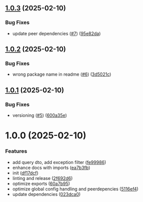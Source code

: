 ## [1.0.3](https://github.com/StickelInnovationUG/nestjs-prisma-query/compare/v1.0.2...v1.0.3) (2025-02-10)


### Bug Fixes

* update peer dependencies ([#7](https://github.com/StickelInnovationUG/nestjs-prisma-query/issues/7)) ([95e82da](https://github.com/StickelInnovationUG/nestjs-prisma-query/commit/95e82da185b9bc2fc1e0bf8421f02d2a20903a09))

## [1.0.2](https://github.com/StickelInnovationUG/nestjs-prisma-query/compare/v1.0.1...v1.0.2) (2025-02-10)


### Bug Fixes

* wrong package name in readme ([#6](https://github.com/StickelInnovationUG/nestjs-prisma-query/issues/6)) ([3d5021c](https://github.com/StickelInnovationUG/nestjs-prisma-query/commit/3d5021c7c1196817a620a5b2c8f609095301b937))

## [1.0.1](https://github.com/StickelInnovationUG/nestjs-prisma-query/compare/v1.0.0...v1.0.1) (2025-02-10)


### Bug Fixes

* versioning ([#5](https://github.com/StickelInnovationUG/nestjs-prisma-query/issues/5)) ([600a35e](https://github.com/StickelInnovationUG/nestjs-prisma-query/commit/600a35eab648ce8bd7275d915c33de8fa63f9c7d))

# 1.0.0 (2025-02-10)


### Features

* add query dto, add exception filter ([fe99986](https://github.com/StickelInnovationUG/nestjs-prisma-query/commit/fe99986534a61e46422025641d6b667baba5677d))
* enhance docs with imports ([ea7b3fb](https://github.com/StickelInnovationUG/nestjs-prisma-query/commit/ea7b3fbe1957e4b7e78a38d142e9e162be929687))
* init ([df17dcf](https://github.com/StickelInnovationUG/nestjs-prisma-query/commit/df17dcf1488f961b71232990e50fd8f83cdfcbad))
* linting and release ([2f692d6](https://github.com/StickelInnovationUG/nestjs-prisma-query/commit/2f692d660d9287e97347cb924224d93e0efbbeaf))
* optimize exports ([60a7b95](https://github.com/StickelInnovationUG/nestjs-prisma-query/commit/60a7b95fa537f8137b250ae36648dc2376d65f03))
* optimize global config handling and peerdepencies ([5116ef4](https://github.com/StickelInnovationUG/nestjs-prisma-query/commit/5116ef4a55e0d9fdc1e9002fdd7391a756aa758c))
* update dependencies ([023dca0](https://github.com/StickelInnovationUG/nestjs-prisma-query/commit/023dca0bb53ea9620196424451ff23103f05bae7))
